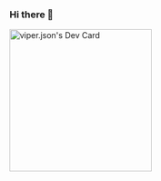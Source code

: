### Hi there 👋

<a href="https://app.daily.dev/sebastian09"><img src="https://api.daily.dev/devcards/e15f813b99ec4bf69499a24c778d3ea6.png?r=ixy" width="250" alt="viper.json's Dev Card"/></a>

<!--
**Sebastian09-09/Sebastian09-09** is a ✨ _special_ ✨ repository because its `README.md` (this file) appears on your GitHub profile.

Here are some ideas to get you started:

- 🔭 I’m currently working on ...
- 🌱 I’m currently learning ...
- 👯 I’m looking to collaborate on ...
- 🤔 I’m looking for help with ...
- 💬 Ask me about ...
- 📫 How to reach me: ...
- 😄 Pronouns: ...
- ⚡ Fun fact: ...
-->
